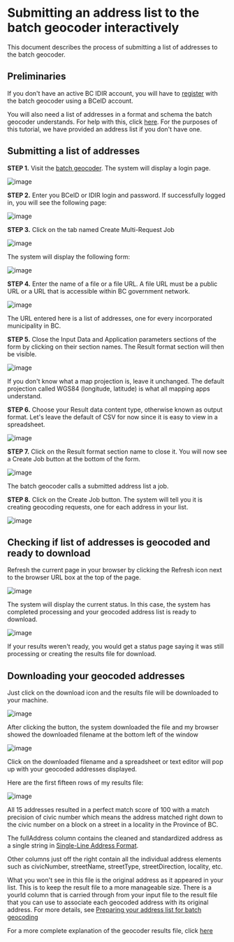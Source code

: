 # Submitting an address list to the batch geocoder interactively

This document describes the process of submitting a list of addresses to the batch geocoder.

## Preliminaries

If you don't have an active BC IDIR account, you will have to [register](https://github.com/bcgov/ols-geocoder/blob/gh-pages/bc-location-services/batch-geocoder-registration.md) with the batch geocoder using a BCeID account.

You will also need a list of addresses in a format and schema the batch geocoder understands.  For help with this, click [here](https://www2.gov.bc.ca/assets/gov/data/geographic/location-services/geocoder/batch_address_data_prep.pdf). For the purposes of this tutorial, we have provided an address list if you don't have one.

## Submitting a list of addresses

**STEP 1.** Visit the [batch geocoder](https://apps.gov.bc.ca/pub/cpf/secure/ws/apps/geocoder/). The system will display a login page.

![image](https://user-images.githubusercontent.com/11318574/106337878-60654780-62cd-11eb-9ee7-fa20b5c1cdab.png)

**STEP 2.** Enter you BCeID or IDIR login and password. If successfully logged in, you will see the following page:

![image](https://user-images.githubusercontent.com/11318574/106338032-c81b9280-62cd-11eb-82dd-30f6b12e4367.png)


**STEP 3.** Click on the tab named Create Multi-Request Job

![image](https://user-images.githubusercontent.com/11318574/106338121-f4371380-62cd-11eb-9f24-c4553ea9c92f.png)
  
The system will display the following form:

![image](https://user-images.githubusercontent.com/11318574/106338197-29436600-62ce-11eb-90aa-f58edada19b9.png)

**STEP 4.** Enter the name of a file or a file URL. A file URL must be a public URL or a URL that is accessible within BC government network.

![image](https://user-images.githubusercontent.com/11318574/106338415-c3a3a980-62ce-11eb-806d-7545e0fda5dd.png)

The URL entered here is a list of addresses, one for every incorporated municipality in BC.

**STEP 5.** Close the Input Data and Application parameters sections of the form by clicking on their section names. The Result format section will then be visible.

![image](https://user-images.githubusercontent.com/11318574/106338675-59d7cf80-62cf-11eb-80ad-5adb8116f5eb.png)

If you don't know what a map projection is, leave it unchanged. The default projection called WGS84 (longitude, latitude) is what all mapping apps understand.

**STEP 6.** Choose your Result data content type, otherwise known as output format. Let's leave the default of CSV for now since it is easy to view in a spreadsheet. 

![image](https://user-images.githubusercontent.com/11318574/106339855-caccb680-62d2-11eb-8186-139bb9f18304.png)

**STEP 7.** Click on the Result format section name to close it. You will now see a Create Job button at the bottom of the form.

![image](https://user-images.githubusercontent.com/11318574/106339936-154e3300-62d3-11eb-84c7-8823851f6556.png)

The batch geocoder calls a submitted address list a job. 

**STEP 8.** Click on the Create Job button. The system will tell you it is creating geocoding requests, one for each address in your list.

![image](https://user-images.githubusercontent.com/11318574/106340033-69591780-62d3-11eb-9525-7ed62fb24f44.png)


## Checking if list of addresses is geocoded and ready to download

Refresh the current page in your browser by clicking the Refresh icon next to the browser URL box at the top of the page.

![image](https://user-images.githubusercontent.com/11318574/106341962-0b7bfe00-62da-11eb-9d7b-f4b990f10153.png)

The system will display the current status. In this case, the system has completed processing and your geocoded address list is ready to download.

![image](https://user-images.githubusercontent.com/11318574/106342080-7af1ed80-62da-11eb-8806-c73474f0bc13.png)

If your results weren't ready, you would get a status page saying it was still processing or creating the results file for download.

## Downloading your geocoded addresses

Just click on the download icon and the results file will be downloaded to your machine.

![image](https://user-images.githubusercontent.com/11318574/106342178-de7c1b00-62da-11eb-80e7-cbd7c8e9ec24.png)

After clicking the button, the system downloaded the file and my browser showed the downloaded filename at the bottom left of the window

![image](https://user-images.githubusercontent.com/11318574/106342241-226f2000-62db-11eb-8b42-a1dd8eda2a4d.png)

Click on the downloaded filename and a spreadsheet or text editor will pop up with your geocoded addresses displayed.

Here are the first fifteen rows of my results file:

![image](https://user-images.githubusercontent.com/11318574/106342425-d83a6e80-62db-11eb-9e65-b6f16b3de0a0.png)

All 15 addresses resulted in a perfect match score of 100 with a match precision of civic number which means the address matched right down to the civic number on a block on a street in a locality in the Province of BC. 

The fullAddress column contains the cleaned and standardized address as a single string in [Single-Line Address Format](https://github.com/bcgov/ols-geocoder/blob/gh-pages/singleLineAddressFormat.md).

Other columns just off the right contain all the individual address elements such as civicNumber, streetName, streetType, streetDirection, locality, etc.

What you won't see in this file is the original address as it appeared in your list. This is to keep the result file to a more manageable size. There is a yourId column that is carried through from your input file to the result file that you can use to associate each geocoded address with its original address. For more details, see [Preparing your address list for batch geocoding](https://www2.gov.bc.ca/assets/gov/data/geographic/location-services/geocoder/batch_address_data_prep.pdf)

For a more complete explanation of the geocoder results file, click [here](https://www2.gov.bc.ca/assets/gov/data/geographic/location-services/geocoder/understanding_geocoder_results.pdf)
